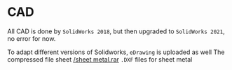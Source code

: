 # CAD

All CAD is done by `SolidWorks 2018`, but then upgraded to `SolidWorks 2021`, no error for now.

To adapt different versions of Solidworks, `eDrawing` is uploaded as well
The compressed file sheet [/sheet metal.rar](https://github.com/ValenQiu/SolarTracker/blob/main/CAD/sheet%20metal.rar) `.DXF` files for sheet metal
